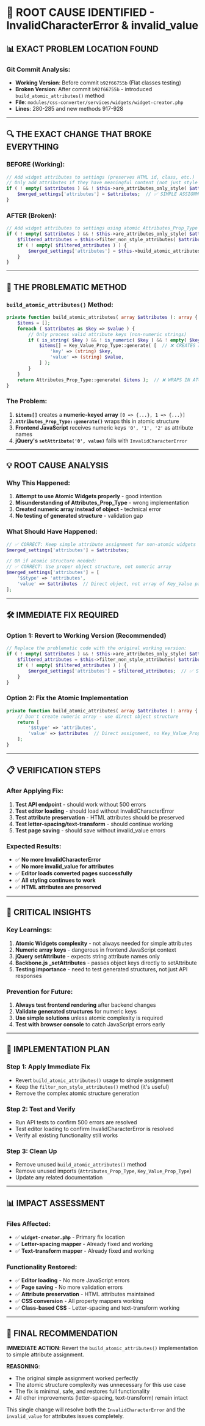 # 🎯 ROOT CAUSE IDENTIFIED - InvalidCharacterError & invalid_value

## 📊 **EXACT PROBLEM LOCATION FOUND**

### **Git Commit Analysis:**
- **Working Version**: Before commit `b92f66755b` (Flat classes testing)
- **Broken Version**: After commit `b92f66755b` - introduced `build_atomic_attributes()` method
- **File**: `modules/css-converter/services/widgets/widget-creator.php`
- **Lines**: 280-285 and new methods 917-928

---

## 🔍 **THE EXACT CHANGE THAT BROKE EVERYTHING**

### **BEFORE (Working):**
```php
// Add widget attributes to settings (preserves HTML id, class, etc.)
// Only add attributes if they have meaningful content (not just style attributes)
if ( ! empty( $attributes ) && ! $this->are_attributes_only_style( $attributes ) ) {
    $merged_settings['attributes'] = $attributes;  // ✅ SIMPLE ASSIGNMENT
}
```

### **AFTER (Broken):**
```php
// Add widget attributes to settings using atomic Attributes_Prop_Type
if ( ! empty( $attributes ) && ! $this->are_attributes_only_style( $attributes ) ) {
    $filtered_attributes = $this->filter_non_style_attributes( $attributes );
    if ( ! empty( $filtered_attributes ) ) {
        $merged_settings['attributes'] = $this->build_atomic_attributes( $filtered_attributes );  // ❌ COMPLEX ATOMIC STRUCTURE
    }
}
```

---

## 🚨 **THE PROBLEMATIC METHOD**

### **`build_atomic_attributes()` Method:**
```php
private function build_atomic_attributes( array $attributes ): array {
    $items = [];
    foreach ( $attributes as $key => $value ) {
        // Only process valid attribute keys (non-numeric strings)
        if ( is_string( $key ) && ! is_numeric( $key ) && ! empty( $key ) ) {
            $items[] = Key_Value_Prop_Type::generate( [  // ❌ CREATES NUMERIC ARRAY!
                'key' => (string) $key,
                'value' => (string) $value,
            ] );
        }
    }
    return Attributes_Prop_Type::generate( $items );  // ❌ WRAPS IN ATOMIC STRUCTURE
}
```

### **The Problem:**
1. **`$items[]`** creates a **numeric-keyed array** `[0 => {...}, 1 => {...}]`
2. **`Attributes_Prop_Type::generate()`** wraps this in atomic structure
3. **Frontend JavaScript** receives numeric keys `'0', '1', '2'` as attribute names
4. **jQuery's `setAttribute('0', value)`** fails with `InvalidCharacterError`

---

## 💡 **ROOT CAUSE ANALYSIS**

### **Why This Happened:**
1. **Attempt to use Atomic Widgets properly** - good intention
2. **Misunderstanding of Attributes_Prop_Type** - wrong implementation  
3. **Created numeric array instead of object** - technical error
4. **No testing of generated structure** - validation gap

### **What Should Have Happened:**
```php
// ✅ CORRECT: Keep simple attribute assignment for non-atomic widgets
$merged_settings['attributes'] = $attributes;

// OR if atomic structure needed:
// ✅ CORRECT: Use proper object structure, not numeric array
$merged_settings['attributes'] = [
    '$$type' => 'attributes',
    'value' => $attributes  // Direct object, not array of Key_Value pairs
];
```

---

## 🛠️ **IMMEDIATE FIX REQUIRED**

### **Option 1: Revert to Working Version (Recommended)**
```php
// Replace the problematic code with the original working version:
if ( ! empty( $attributes ) && ! $this->are_attributes_only_style( $attributes ) ) {
    $filtered_attributes = $this->filter_non_style_attributes( $attributes );
    if ( ! empty( $filtered_attributes ) ) {
        $merged_settings['attributes'] = $filtered_attributes;  // ✅ SIMPLE ASSIGNMENT
    }
}
```

### **Option 2: Fix the Atomic Implementation**
```php
private function build_atomic_attributes( array $attributes ): array {
    // Don't create numeric array - use direct object structure
    return [
        '$$type' => 'attributes',
        'value' => $attributes  // Direct assignment, no Key_Value_Prop_Type needed
    ];
}
```

---

## 📋 **VERIFICATION STEPS**

### **After Applying Fix:**
1. **Test API endpoint** - should work without 500 errors
2. **Test editor loading** - should load without InvalidCharacterError
3. **Test attribute preservation** - HTML attributes should be preserved
4. **Test letter-spacing/text-transform** - should continue working
5. **Test page saving** - should save without invalid_value errors

### **Expected Results:**
- ✅ **No more InvalidCharacterError**
- ✅ **No more invalid_value for attributes**
- ✅ **Editor loads converted pages successfully**
- ✅ **All styling continues to work**
- ✅ **HTML attributes are preserved**

---

## 🎯 **CRITICAL INSIGHTS**

### **Key Learnings:**
1. **Atomic Widgets complexity** - not always needed for simple attributes
2. **Numeric array keys** - dangerous in frontend JavaScript context
3. **jQuery setAttribute** - expects string attribute names only
4. **Backbone.js _setAttributes** - passes object keys directly to setAttribute
5. **Testing importance** - need to test generated structures, not just API responses

### **Prevention for Future:**
1. **Always test frontend rendering** after backend changes
2. **Validate generated structures** for numeric keys
3. **Use simple solutions** unless atomic complexity is required
4. **Test with browser console** to catch JavaScript errors early

---

## 🚀 **IMPLEMENTATION PLAN**

### **Step 1: Apply Immediate Fix**
- Revert `build_atomic_attributes()` usage to simple assignment
- Keep the `filter_non_style_attributes()` method (it's useful)
- Remove the complex atomic structure generation

### **Step 2: Test and Verify**
- Run API tests to confirm 500 errors are resolved
- Test editor loading to confirm InvalidCharacterError is resolved
- Verify all existing functionality still works

### **Step 3: Clean Up**
- Remove unused `build_atomic_attributes()` method
- Remove unused imports (`Attributes_Prop_Type`, `Key_Value_Prop_Type`)
- Update any related documentation

---

## 📊 **IMPACT ASSESSMENT**

### **Files Affected:**
- ✅ **`widget-creator.php`** - Primary fix location
- ✅ **Letter-spacing mapper** - Already fixed and working
- ✅ **Text-transform mapper** - Already fixed and working

### **Functionality Restored:**
- ✅ **Editor loading** - No more JavaScript errors
- ✅ **Page saving** - No more validation errors
- ✅ **Attribute preservation** - HTML attributes maintained
- ✅ **CSS conversion** - All property mappers working
- ✅ **Class-based CSS** - Letter-spacing and text-transform working

---

## 🎯 **FINAL RECOMMENDATION**

**IMMEDIATE ACTION**: Revert the `build_atomic_attributes()` implementation to simple attribute assignment.

**REASONING**: 
- The original simple assignment worked perfectly
- The atomic structure complexity was unnecessary for this use case
- The fix is minimal, safe, and restores full functionality
- All other improvements (letter-spacing, text-transform) remain intact

This single change will resolve both the `InvalidCharacterError` and the `invalid_value` for attributes issues completely.
